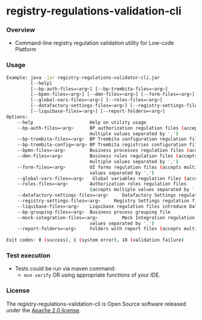 # registry-regulations-validation-cli

### Overview

* Command-line registry regulation validation utility for Low-code Platform

### Usage

```bash
Example: java -jar registry-regulations-validator-cli.jar
         [--help] 
         [--bp-auth-files=<arg>] [--bp-trembita-files=<arg>]
         [--bpmn-files=<arg>] [--dmn-files=<arg>] [--form-files=<arg>]
         [--global-vars-files=<arg>] [--roles-files=<arg>] 
         [--datafactory-settings-files=<arg>] [--registry-settings-files=<arg>]
         [--liquibase-files=<arg>] [--report-folders=<arg>]
Options:
    --help                     Help on utility usage
    --bp-auth-files=<arg>      BP authorization regulation files (accepts
                               multiple values separated by ',')
    --bp-trembita-files=<arg>  BP Trembita configuration regulation file
    --bp-trembita-config=<arg> BP Trembita registries configuration file
    --bpmn-files=<arg>         Business processes regulation files (accepts multiple values separated by ',')
    --dmn-files=<arg>          Business rules regulation files (accepts
                               multiple values separated by ',')
    --form-files=<arg>         UI forms regulation files (accepts multiple
                               values separated by ',')
    --global-vars-files=<arg>   Global variables regulation files (accepts multiple values separated by ',')
    --roles-files=<arg>        Authorization roles regulation files
                               (accepts multiple values separated by ',')
    --datafactory-settings-files=<arg>     Datafactory Settings regulation files with yml, yaml extensions
    --registry-settings-files=<arg>     Registry Settings regulation files with yml, yaml extensions
    --liquibase-files=<arg>    Liquibase regulation files introduce Database change set with xml extensions
    --bp-grouping-files=<arg>  Business process grouping file
    --mock-integration-files=<arg>         Mock Integration regulation files (accepts multiple
                               values separated by ',')    
    --report-folders=<arg>     Folders with report files (accepts multiple values separated by ',')                      
                               
Exit codes: 0 (success), 1 (system error), 10 (validation failure)
```
### Test execution

* Tests could be run via maven command:
    * `mvn verify` OR using appropriate functions of your IDE.
    
### License

The registry-regulations-validation-cli is Open Source software released under
the [Apache 2.0 license](https://www.apache.org/licenses/LICENSE-2.0).